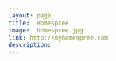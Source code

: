 ```yaml
---
layout: page
title:  Homespree
image:  homespree.jpg
link: http://myhomespree.com
description:
---
```


